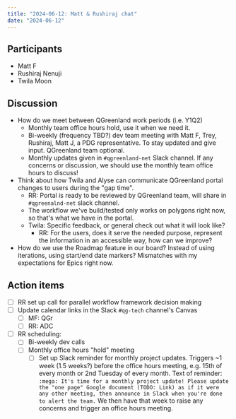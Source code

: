 ```yaml
---
title: "2024-06-12: Matt & Rushiraj chat"
date: "2024-06-12"
---
```


## Participants

* Matt F
* Rushiraj Nenuji
* Twila Moon


## Discussion

* How do we meet between QGreenland work periods (i.e. Y1Q2)
  * Monthly team office hours hold, use it when we need it.
  * Bi-weekly (frequency TBD?) dev team meeting with Matt F, Trey, Rushiraj, Matt J, a
    PDG representative. To stay updated and give input. QGreenland team optional.
  * Monthly updates given in `#qgreenland-net` Slack channel. If any concerns or
    discussion, we should use the monthly team office hours to discuss!
* Think about how Twila and Alyse can communicate QGreenland portal changes to users
  during the "gap time".
  * RR: Portal is ready to be reviewed by QGreenland team, will share in
    `#qgreenalnd-net` slack channel.
  * The workflow we've build/tested only works on polygons right now, so that's what we
    have in the portal.
  * Twila: Specific feedback, or general check out what it will look like?
    * RR: For the users, does it serve the needed purpose, represent the information in
      an accessible way, how can we improve?
* How do we use the Roadmap feature in our board? Instead of using iterations, using
  start/end date markers? Mismatches with my expectations for Epics right now.



## Action items

- [ ] RR set up call for parallel workflow framework decision making
- [ ] Update calendar links in the Slack `#qg-tech` channel's Canvas
    - [ ] MF: QGr
    - [ ] RR: ADC
- [ ] RR scheduling:
    - [ ] Bi-weekly dev calls
    - [ ] Monthly office hours "hold" meeting
        - [ ] Set up Slack reminder for monthly project updates. Triggers ~1 week (1.5 weeks?) before the office hours meeting, e.g. 15th of every month or 2nd Tuesday of every month. Text of reminder: `:mega: It's time for a monthly project update! Please update the "one page" Google document (TODO: Link) as if it were any other meeting, then announce in Slack when you're done to alert the team.` We then have that week to raise any concerns and trigger an office hours meeting.
